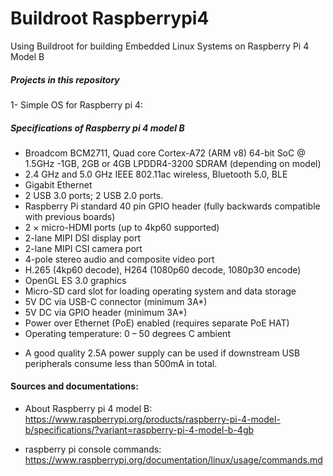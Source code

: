 # Buildroot Raspberrypi4
Using Buildroot for building Embedded Linux Systems on Raspberry Pi 4 Model B

##### Projects in this repository
1- Simple OS for Raspberry pi 4:


##### Specifications of Raspberry pi 4 model B
- Broadcom BCM2711, Quad core Cortex-A72 (ARM v8) 64-bit SoC @ 1.5GHz
-1GB, 2GB or 4GB LPDDR4-3200 SDRAM (depending on model)
- 2.4 GHz and 5.0 GHz IEEE 802.11ac wireless, Bluetooth 5.0, BLE
- Gigabit Ethernet
- 2 USB 3.0 ports; 2 USB 2.0 ports.
- Raspberry Pi standard 40 pin GPIO header (fully backwards compatible with previous boards)
- 2 × micro-HDMI ports (up to 4kp60 supported)
- 2-lane MIPI DSI display port
- 2-lane MIPI CSI camera port
- 4-pole stereo audio and composite video port
- H.265 (4kp60 decode), H264 (1080p60 decode, 1080p30 encode)
- OpenGL ES 3.0 graphics
- Micro-SD card slot for loading operating system and data storage
- 5V DC via USB-C connector (minimum 3A*)
- 5V DC via GPIO header (minimum 3A*)
- Power over Ethernet (PoE) enabled (requires separate PoE HAT)
- Operating temperature: 0 – 50 degrees C ambient

* A good quality 2.5A power supply can be used if downstream USB peripherals consume less than 500mA in total.



#### Sources and documentations:
* About Raspberry pi 4 model B:  
https://www.raspberrypi.org/products/raspberry-pi-4-model-b/specifications/?variant=raspberry-pi-4-model-b-4gb

* raspberry pi console commands:   
https://www.raspberrypi.org/documentation/linux/usage/commands.md
